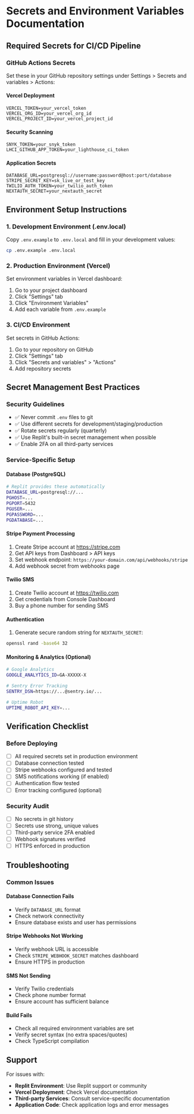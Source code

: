 # Secrets and Environment Variables Documentation

## Required Secrets for CI/CD Pipeline

### GitHub Actions Secrets
Set these in your GitHub repository settings under Settings > Secrets and variables > Actions:

#### Vercel Deployment
```
VERCEL_TOKEN=your_vercel_token
VERCEL_ORG_ID=your_vercel_org_id  
VERCEL_PROJECT_ID=your_vercel_project_id
```

#### Security Scanning
```
SNYK_TOKEN=your_snyk_token
LHCI_GITHUB_APP_TOKEN=your_lighthouse_ci_token
```

#### Application Secrets
```
DATABASE_URL=postgresql://username:password@host:port/database
STRIPE_SECRET_KEY=sk_live_or_test_key
TWILIO_AUTH_TOKEN=your_twilio_auth_token
NEXTAUTH_SECRET=your_nextauth_secret
```

## Environment Setup Instructions

### 1. Development Environment (.env.local)
Copy `.env.example` to `.env.local` and fill in your development values:
```bash
cp .env.example .env.local
```

### 2. Production Environment (Vercel)
Set environment variables in Vercel dashboard:
1. Go to your project dashboard
2. Click "Settings" tab
3. Click "Environment Variables"
4. Add each variable from `.env.example`

### 3. CI/CD Environment
Set secrets in GitHub Actions:
1. Go to your repository on GitHub
2. Click "Settings" tab
3. Click "Secrets and variables" > "Actions"
4. Add repository secrets

## Secret Management Best Practices

### Security Guidelines
- ✅ Never commit `.env` files to git
- ✅ Use different secrets for development/staging/production
- ✅ Rotate secrets regularly (quarterly)
- ✅ Use Replit's built-in secret management when possible
- ✅ Enable 2FA on all third-party services

### Service-Specific Setup

#### Database (PostgreSQL)
```bash
# Replit provides these automatically
DATABASE_URL=postgresql://...
PGHOST=...
PGPORT=5432
PGUSER=...
PGPASSWORD=...
PGDATABASE=...
```

#### Stripe Payment Processing
1. Create Stripe account at https://stripe.com
2. Get API keys from Dashboard > API keys
3. Set webhook endpoint: `https://your-domain.com/api/webhooks/stripe`
4. Add webhook secret from webhooks page

#### Twilio SMS
1. Create Twilio account at https://twilio.com
2. Get credentials from Console Dashboard
3. Buy a phone number for sending SMS

#### Authentication
1. Generate secure random string for `NEXTAUTH_SECRET`:
```bash
openssl rand -base64 32
```

#### Monitoring & Analytics (Optional)
```bash
# Google Analytics
GOOGLE_ANALYTICS_ID=GA-XXXXX-X

# Sentry Error Tracking  
SENTRY_DSN=https://...@sentry.io/...

# Uptime Robot
UPTIME_ROBOT_API_KEY=...
```

## Verification Checklist

### Before Deploying
- [ ] All required secrets set in production environment
- [ ] Database connection tested
- [ ] Stripe webhooks configured and tested
- [ ] SMS notifications working (if enabled)
- [ ] Authentication flow tested
- [ ] Error tracking configured (optional)

### Security Audit
- [ ] No secrets in git history
- [ ] Secrets use strong, unique values
- [ ] Third-party service 2FA enabled
- [ ] Webhook signatures verified
- [ ] HTTPS enforced in production

## Troubleshooting

### Common Issues

#### Database Connection Fails
- Verify `DATABASE_URL` format
- Check network connectivity
- Ensure database exists and user has permissions

#### Stripe Webhooks Not Working
- Verify webhook URL is accessible
- Check `STRIPE_WEBHOOK_SECRET` matches dashboard
- Ensure HTTPS in production

#### SMS Not Sending
- Verify Twilio credentials
- Check phone number format
- Ensure account has sufficient balance

#### Build Fails
- Check all required environment variables are set
- Verify secret syntax (no extra spaces/quotes)
- Check TypeScript compilation

## Support

For issues with:
- **Replit Environment**: Use Replit support or community
- **Vercel Deployment**: Check Vercel documentation
- **Third-party Services**: Consult service-specific documentation
- **Application Code**: Check application logs and error messages